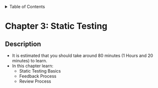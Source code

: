 <details>
  <summary>Table of Contents</summary>
  <ul>
    <li><a href="/README.md">Home</a></li>
    <li><a href="../Chapter 1/Chapter_1_Home.md">Chapter 1</a></li>
    <li><a href="../Chapter 2/Chapter_2_Home.md">Chapter 2</a></li>
    <li><a href="Chapter_3_Home.md">Chapter 3</a></li>
    <li><a href="../Chapter 4/Chapter_4_Home.md">Chapter 4</a></li>
    <li><a href="../Chapter 5/Chapter_5_Home.md">Chapter 5</a></li>
    <li><a href="../Chapter 6/Chapter_6_Home.md">Chapter 6</a></li>
  </ul>
</details>

# Chapter 3: Static Testing

## Description

- It is estimated that you should take around 80 minutes (1 Hours and 20 minutes) to learn.
- In this chapter learn:
  - Static Testing Basics
  - Feedback Process
  - Review Process
